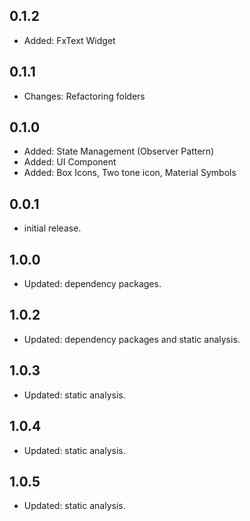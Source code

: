 ## 0.1.2

* Added: FxText Widget
## 0.1.1

* Changes: Refactoring folders
## 0.1.0

* Added: State Management (Observer Pattern)
* Added: UI Component
* Added: Box Icons, Two tone icon, Material Symbols
## 0.0.1

* initial release.

## 1.0.0

* Updated: dependency packages.
## 1.0.2
* Updated: dependency packages and static analysis.
## 1.0.3

* Updated: static analysis.
## 1.0.4

* Updated: static analysis.
## 1.0.5

* Updated: static analysis.